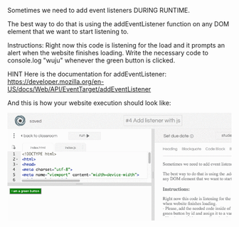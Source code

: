 Sometimes we need to add event listeners DURING RUNTIME.

The best way to do that is using the addEventListener function on any DOM element that we want to start listening to.

Instructions:
Right now this code is listening for the load and it prompts an alert when the website finishes loading. Write the necessary code to console.log "wuju" whenever the green button is clicked.

HINT
Here is the documentation for addEventListener: https://developer.mozilla.org/en-US/docs/Web/API/EventTarget/addEventListener

And this is how your website execution should look like:

![](../../assets/images/a1mgdPD.gif)